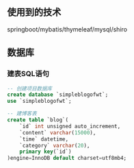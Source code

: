 ## 使用到的技术
springboot/mybatis/thymeleaf/mysql/shiro

## 数据库
### 建表SQL语句
```sql
-- 创建项目数据库
create database `simpleblogofwt`;
use `simpleblogofwt`;

-- 建博客表
create table `blog`(
    `id` int unsigned auto_increment,
    `content` varchar(15000),
    `time` datetime,
    `category` varchar(20),
    primary key(`id`)
)engine=InnoDB default charset=utf8mb4;
```
